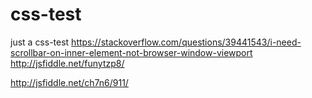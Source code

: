 # css-test
just a css-test
https://stackoverflow.com/questions/39441543/i-need-scrollbar-on-inner-element-not-browser-window-viewport
http://jsfiddle.net/funytzp8/

http://jsfiddle.net/ch7n6/911/

